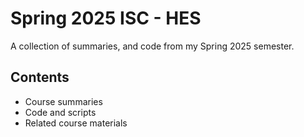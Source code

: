 # Spring 2025 ISC - HES

A collection of summaries, and code from my Spring 2025 semester.

## Contents
- Course summaries
- Code and scripts
- Related course materials
